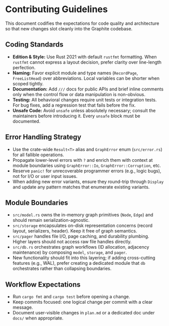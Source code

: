 # Contributing Guidelines

This document codifies the expectations for code quality and architecture so that new changes slot cleanly into the Graphite codebase.

## Coding Standards

- **Edition & Style:** Use Rust 2021 with default `rustfmt` formatting. When `rustfmt` cannot express a layout decision, prefer clarity over line-length perfection.
- **Naming:** Favor explicit module and type names (`RecordPage`, `FreeListHead`) over abbreviations. Local variables can be shorter when scoped tightly.
- **Documentation:** Add `///` docs for public APIs and brief inline comments only when the control flow or data manipulation is non-obvious.
- **Testing:** All behavioral changes require unit tests or integration tests. For bug fixes, add a regression test that fails before the fix.
- **Unsafe Code:** Avoid `unsafe` unless absolutely necessary; consult the maintainers before introducing it. Every `unsafe` block must be documented.

## Error Handling Strategy

- Use the crate-wide `Result<T>` alias and `GraphError` enum (`src/error.rs`) for all fallible operations.
- Propagate lower-level errors with `?` and enrich them with context at module boundaries using `GraphError::Io`, `GraphError::Corruption`, etc.
- Reserve `panic!` for unrecoverable programmer errors (e.g., logic bugs), not for I/O or user input issues.
- When adding new error variants, ensure they round-trip through `Display` and update any pattern matches that enumerate existing variants.

## Module Boundaries

- `src/model.rs` owns the in-memory graph primitives (`Node`, `Edge`) and should remain serialization-agnostic.
- `src/storage` encapsulates on-disk representation concerns (record layout, serializers, header). Keep it free of graph semantics.
- `src/pager` handles file I/O, page caching, and durability plumbing. Higher layers should not access raw file handles directly.
- `src/db.rs` orchestrates graph workflows (ID allocation, adjacency maintenance) by composing `model`, `storage`, and `pager`.
- New functionality should fit into this layering; if adding cross-cutting features (e.g., WAL), prefer creating a dedicated module that `db` orchestrates rather than collapsing boundaries.

## Workflow Expectations

- Run `cargo fmt` and `cargo test` before opening a change.
- Keep commits focused: one logical change per commit with a clear message.
- Document user-visible changes in `plan.md` or a dedicated doc under `docs/` when appropriate.

